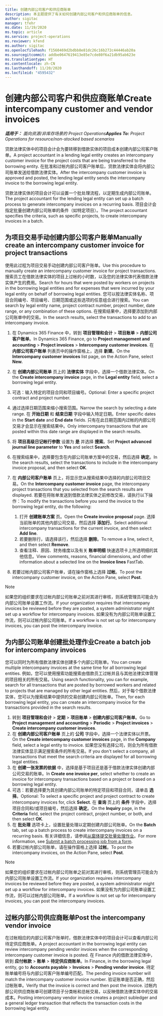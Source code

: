 ```yaml
---
title: 创建内部公司客户和供应商账单
description: 本主题提供了有关如何创建内部公司客户和供应商账单的信息。
author: sigitac
manager: tfehr
ms.date: 11/19/2020
ms.topic: article
ms.service: project-operations
ms.reviewer: kfend
ms.author: sigitac
ms.openlocfilehash: f1560469d2bdbb8e81dc26c16b272c44446ab20a
ms.sourcegitcommit: addbe0647619413e85e7cde80f6a21db95ab623e
ms.translationtype: HT
ms.contentlocale: zh-CN
ms.lasthandoff: 11/20/2020
ms.locfileid: "4595432"
---
```

# <a name="create-intercompany-customer-and-vendor-invoices"></a><span data-ttu-id="e7e5d-103">创建内部公司客户和供应商账单</span><span class="sxs-lookup"><span data-stu-id="e7e5d-103">Create intercompany customer and vendor invoices</span></span>

<span data-ttu-id="e7e5d-104">_**适用于：** 面向资源/非库存场景的 Project Operations_</span><span class="sxs-lookup"><span data-stu-id="e7e5d-104">_**Applies To:** Project Operations for resource/non-stocked based scenarios_</span></span>

<span data-ttu-id="e7e5d-105">贷款法律实体中的项目会计会为要转移到借款实体的项目成本创建内部公司客户账单。</span><span class="sxs-lookup"><span data-stu-id="e7e5d-105">A project accountant in a lending legal entity creates an intercompany customer invoice for the project costs that are being transferred to the borrowing entity.</span></span> <span data-ttu-id="e7e5d-106">在批准和过帐内部公司客户账单后，贷款法律实体会将内部公司账单发送给借款法律实体。</span><span class="sxs-lookup"><span data-stu-id="e7e5d-106">After the intercompany customer invoice is approved and posted, the lending legal entity sends the intercompany invoice to the borrowing legal entity.</span></span>

<span data-ttu-id="e7e5d-107">贷款法律实体的项目会计可以设置一个批处理流程，以定期生成内部公司账单。</span><span class="sxs-lookup"><span data-stu-id="e7e5d-107">The project accountant for the lending legal entity can set up a batch process to generate intercompany invoices on a recurring basis.</span></span> <span data-ttu-id="e7e5d-108">项目会计会指定批量创建内部公司账单的条件（如特定项目）。</span><span class="sxs-lookup"><span data-stu-id="e7e5d-108">The project accountant specifies the criteria, such as specific projects, to create intercompany invoices in a batch.</span></span>

## <a name="manually-create-an-intercompany-customer-invoice-for-project-transactions"></a><span data-ttu-id="e7e5d-109">为项目交易手动创建内部公司客户账单</span><span class="sxs-lookup"><span data-stu-id="e7e5d-109">Manually create an intercompany customer invoice for project transactions</span></span> 

<span data-ttu-id="e7e5d-110">使用此过程为项目交易手动创建内部公司客户账单。</span><span class="sxs-lookup"><span data-stu-id="e7e5d-110">Use this procedure to manually create an intercompany customer invoice for project transactions.</span></span> <span data-ttu-id="e7e5d-111">搜索员工在借款法律实体的项目上过帐的小时数，以及您的法律实体代表借款法律实体产生的费用。</span><span class="sxs-lookup"><span data-stu-id="e7e5d-111">Search for hours that were posted by workers on projects in the borrowing legal entities and for expenses that were incurred by your legal entity on behalf of borrowing legal entities.</span></span> <span data-ttu-id="e7e5d-112">您可以按法律实体名称、项目合同编号、项目编号、日期范围或这些选项的任意组合进行搜索。</span><span class="sxs-lookup"><span data-stu-id="e7e5d-112">You can search by legal entity name, project contract number, project number, date range, or any combination of these options.</span></span> <span data-ttu-id="e7e5d-113">在搜索结果中，选择要添加到内部公司账单中的交易。</span><span class="sxs-lookup"><span data-stu-id="e7e5d-113">In the search results, select the transactions to add to an intercompany invoice.</span></span>

1. <span data-ttu-id="e7e5d-114">在 Dynamics 365 Finance 中，转到 **项目管理和会计** > **项目账单** > **内部公司客户账单**。</span><span class="sxs-lookup"><span data-stu-id="e7e5d-114">In Dynamics 365 Finance, go to **Project management and accounting** > **Project invoices** > **Intercompany customer invoices**.</span></span> <span data-ttu-id="e7e5d-115">在 **内部公司客户账单** 列表页中的操作窗格上，选择 **新建**。</span><span class="sxs-lookup"><span data-stu-id="e7e5d-115">On the **Intercompany customer invoices**  list page, on the Action Pane, select **New.**</span></span>
2. <span data-ttu-id="e7e5d-116">在 **创建内部公司账单** 页上的 **法律实体** 字段中，选择一个借款法律实体。</span><span class="sxs-lookup"><span data-stu-id="e7e5d-116">On the **Create intercompany invoice** page, in the **Legal entity** field, select a borrowing legal entity.</span></span>
3. <span data-ttu-id="e7e5d-117">可选：输入特定的项目合同和项目编号。</span><span class="sxs-lookup"><span data-stu-id="e7e5d-117">Optional: Enter a specific project contract and project number.</span></span>
4. <span data-ttu-id="e7e5d-118">通过选择日期范围来缩小搜索范围。</span><span class="sxs-lookup"><span data-stu-id="e7e5d-118">Narrow the search by selecting a date range.</span></span> <span data-ttu-id="e7e5d-119">在 **开始日期** 和 **结束日期** 字段中输入特定日期。</span><span class="sxs-lookup"><span data-stu-id="e7e5d-119">Enter specific dates in the **Start date** and **End date** fields.</span></span> <span data-ttu-id="e7e5d-120">只有在此日期范围内过帐的内部公司交易才会显示在搜索结果中。</span><span class="sxs-lookup"><span data-stu-id="e7e5d-120">Only intercompany transactions that are posted within this date range are displayed in the search results.</span></span>
5. <span data-ttu-id="e7e5d-121">将 **项目高级日记帐行参数** 设置为 **是** 并选择 **搜索**。</span><span class="sxs-lookup"><span data-stu-id="e7e5d-121">Set **Project advanced journal line parameter** to **Yes** and select **Search**.</span></span>
6. <span data-ttu-id="e7e5d-122">在搜索结果中，选择要包含在内部公司账单方案中的交易，然后选择 **确定**。</span><span class="sxs-lookup"><span data-stu-id="e7e5d-122">In the search results, select the transactions to include in the intercompany invoice proposal, and then select **OK**.</span></span>
7. <span data-ttu-id="e7e5d-123">在 **内部公司客户账单** 页上，将显示您从搜索结果中选择的内部公司项目交易。</span><span class="sxs-lookup"><span data-stu-id="e7e5d-123">On the **Intercompany customer invoice** page, the intercompany project transactions that you selected from the search results are displayed.</span></span> <span data-ttu-id="e7e5d-124">若要在将账单发送到借款法律实体之前修改交易，请执行以下操作：</span><span class="sxs-lookup"><span data-stu-id="e7e5d-124">To modify the transactions before you send the invoice to the borrowing legal entity, do the following:</span></span>
  
    1. <span data-ttu-id="e7e5d-125">打开 **创建账单方案** 页。</span><span class="sxs-lookup"><span data-stu-id="e7e5d-125">Open the **Create invoice proposal** page.</span></span> <span data-ttu-id="e7e5d-126">选择当前账单的其他内部公司交易，然后选择 **添加行**。</span><span class="sxs-lookup"><span data-stu-id="e7e5d-126">Select additional intercompany transactions for the current invoice, and then select **Add line**.</span></span>
    2. <span data-ttu-id="e7e5d-127">若要删除行，请选择该行，然后选择 **删除**。</span><span class="sxs-lookup"><span data-stu-id="e7e5d-127">To remove a line, select it, and then select **Remove**.</span></span>
    3. <span data-ttu-id="e7e5d-128">查看注释、原因、财务维度以及有关 **账单明细** 快速选项卡上所选明细的其他信息。</span><span class="sxs-lookup"><span data-stu-id="e7e5d-128">View comments, reasons, financial dimensions, and other information about a selected line on the  **Invoice lines**  FastTab.</span></span>
    
8. <span data-ttu-id="e7e5d-129">若要过帐内部公司客户账单，请在操作窗格上选择 **过帐**。</span><span class="sxs-lookup"><span data-stu-id="e7e5d-129">To post the intercompany customer invoice, on the Action Pane, select **Post**.</span></span>

> [!NOTE]
> <span data-ttu-id="e7e5d-130">如果您的组织要求在过帐内部公司账单之前对其进行审核，则系统管理员可能会为内部公司账单设置工作流。</span><span class="sxs-lookup"><span data-stu-id="e7e5d-130">If your organization requires that intercompany invoices be reviewed before they are posted, a system administrator might set up a workflow for intercompany invoices.</span></span> <span data-ttu-id="e7e5d-131">如果没有为内部公司账单设置工作流，则可以过帐内部公司账单。</span><span class="sxs-lookup"><span data-stu-id="e7e5d-131">If a workflow is not set up for intercompany invoices, you can post the intercompany invoice.</span></span>

## <a name="create-a-batch-job-for-intercompany-invoices"></a><span data-ttu-id="e7e5d-132">为内部公司账单创建批处理作业</span><span class="sxs-lookup"><span data-stu-id="e7e5d-132">Create a batch job for intercompany invoices</span></span>

<span data-ttu-id="e7e5d-133">您可以同时为所有借款法律实体创建多个内部公司账单。</span><span class="sxs-lookup"><span data-stu-id="e7e5d-133">You can create multiple intercompany invoices at the same time for all borrowing legal entities.</span></span> <span data-ttu-id="e7e5d-134">例如，您可以使用搜索功能搜索由借款员工过帐并且与其他法律实体管理的项目相关的所有交易。</span><span class="sxs-lookup"><span data-stu-id="e7e5d-134">Using search functionality, you can for example, search for all transactions that are posted by borrowed workers and related to projects that are managed by other legal entities.</span></span> <span data-ttu-id="e7e5d-135">然后，对于每个借款法律实体，您可以为搜索结果中提供的交易创建内部公司账单。</span><span class="sxs-lookup"><span data-stu-id="e7e5d-135">Then, for each borrowing legal entity, you can create an intercompany invoice for the transactions provided in the search results.</span></span>

1. <span data-ttu-id="e7e5d-136">转到 **项目管理和会计** > **定期** > **项目账单** > **创建内部公司客户账单**。</span><span class="sxs-lookup"><span data-stu-id="e7e5d-136">Go to **Project management and accounting** > **Periodic** > **Project invoices** > **Create intercompany customer invoices**.</span></span>
2. <span data-ttu-id="e7e5d-137">在 **创建内部公司客户账单** 页上的 **公司** 字段中，选择一个法律实体以开票。</span><span class="sxs-lookup"><span data-stu-id="e7e5d-137">On the **Create intercompany customer invoices** page, in the **Company**  field, select a legal entity to invoice.</span></span> <span data-ttu-id="e7e5d-138">如果您没有选择公司，则会为所有借款法律实体显示满足搜索条件的所有交易。</span><span class="sxs-lookup"><span data-stu-id="e7e5d-138">If you don't select a company, all transactions that meet the search criteria are displayed for all borrowing legal entities.</span></span>
3. <span data-ttu-id="e7e5d-139">在 **创建一张发票的依据** 中，选择是基于项目还是基于借款法律实体创建内部公司交易的账单。</span><span class="sxs-lookup"><span data-stu-id="e7e5d-139">In **Create one invoice per**, select whether to create an invoice for intercompany transactions based on a project or based on a borrowing legal entity.</span></span>
4. <span data-ttu-id="e7e5d-140">可选：若要选择要为其创建内部公司账单的特定项目和项目合同，请单击 **选择**。</span><span class="sxs-lookup"><span data-stu-id="e7e5d-140">Optional: To select a specific project and project contract to create intercompany invoices for, click **Select**.</span></span> <span data-ttu-id="e7e5d-141">在 **查询** 页上的 **条件** 字段中，选择项目合同和/或项目编号，然后选择 **确定**。</span><span class="sxs-lookup"><span data-stu-id="e7e5d-141">On the **Inquiry** page, in the **Criteria** field, select the project contract, project number, or both, and then select **OK**.</span></span>
5. <span data-ttu-id="e7e5d-142">在 **批处理** 选项卡上，设置批量处理以定期创建内部公司账单。</span><span class="sxs-lookup"><span data-stu-id="e7e5d-142">On the **Batch** tab, set up a batch process to create intercompany invoices on a recurring basis.</span></span> <span data-ttu-id="e7e5d-143">有关详细信息，请参阅[从窗体提交批量处理作业](https://docs.microsoft.com/dynamicsax-2012/appuser-itpro/submit-a-batch-processing-job-from-a-form)。</span><span class="sxs-lookup"><span data-stu-id="e7e5d-143">For more information, see [Submit a batch processing job from a form](https://docs.microsoft.com/dynamicsax-2012/appuser-itpro/submit-a-batch-processing-job-from-a-form).</span></span>
6. <span data-ttu-id="e7e5d-144">若要过帐内部公司账单，请在操作窗格上选择 **过帐**。</span><span class="sxs-lookup"><span data-stu-id="e7e5d-144">To post the intercompany invoices, on the Action Pane, select **Post**.</span></span>

> [!NOTE]
> <span data-ttu-id="e7e5d-145">如果您的组织要求在过帐内部公司账单之前对其进行审核，则系统管理员可能会为内部公司账单设置工作流。</span><span class="sxs-lookup"><span data-stu-id="e7e5d-145">If your organization requires intercompany invoices be reviewed before they are posted, a system administrator might set up a workflow for intercompany invoices.</span></span> <span data-ttu-id="e7e5d-146">如果没有为内部公司账单设置工作流，则可以过帐内部公司账单。</span><span class="sxs-lookup"><span data-stu-id="e7e5d-146">If a workflow is not set up for intercompany invoices, you can post the intercompany invoices.</span></span>

## <a name="post-the-intercompany-vendor-invoice"></a><span data-ttu-id="e7e5d-147">过帐内部公司供应商账单</span><span class="sxs-lookup"><span data-stu-id="e7e5d-147">Post the intercompany vendor invoice</span></span>

<span data-ttu-id="e7e5d-148">在过帐相应的内部公司客户账单时，借款法律实体中的项目会计可以查看内部公司待定供应商账单。</span><span class="sxs-lookup"><span data-stu-id="e7e5d-148">A project accountant in the borrowing legal entity can review intercompany pending vendor invoices when the corresponding intercompany customer invoice is posted.</span></span> <span data-ttu-id="e7e5d-149">在 Finance 内的借款法律实体中，转到 **应付帐款** > **账单** > **待定供应商账单**。</span><span class="sxs-lookup"><span data-stu-id="e7e5d-149">In Finance, in the borrowing legal entity, go to **Accounts payable** > **Invoices** > **Pending vendor invoice**.</span></span> <span data-ttu-id="e7e5d-150">待定账单编号将与内部公司客户账单编号匹配。</span><span class="sxs-lookup"><span data-stu-id="e7e5d-150">The pending invoice number will match the intercompany customer invoice number.</span></span> <span data-ttu-id="e7e5d-151">验证账单是否正确，然后过帐账单。</span><span class="sxs-lookup"><span data-stu-id="e7e5d-151">Verify that the invoice is correct and then post the invoice.</span></span> <span data-ttu-id="e7e5d-152">过帐内部公司供应商账单可创建项目子分类帐和总帐交易，以反映借款法律实体中的交易成本。</span><span class="sxs-lookup"><span data-stu-id="e7e5d-152">Posting intercompany vendor invoice creates a project subledger and a general ledger transaction that reflects the transaction costs in the borrowing legal entity.</span></span>
